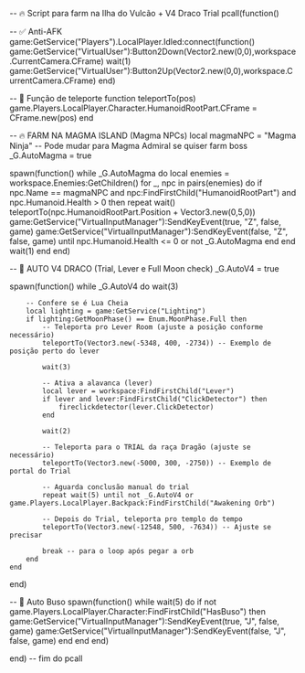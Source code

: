 -- 🔥 Script para farm na Ilha do Vulcão + V4 Draco Trial
pcall(function()

-- ✅ Anti-AFK
game:GetService("Players").LocalPlayer.Idled:connect(function()
    game:GetService("VirtualUser"):Button2Down(Vector2.new(0,0),workspace.CurrentCamera.CFrame)
    wait(1)
    game:GetService("VirtualUser"):Button2Up(Vector2.new(0,0),workspace.CurrentCamera.CFrame)
end)

-- 📌 Função de teleporte
function teleportTo(pos)
    game.Players.LocalPlayer.Character.HumanoidRootPart.CFrame = CFrame.new(pos)
end

-- 🔥 FARM NA MAGMA ISLAND (Magma NPCs)
local magmaNPC = "Magma Ninja" -- Pode mudar para Magma Admiral se quiser farm boss
_G.AutoMagma = true

spawn(function()
    while _G.AutoMagma do
        local enemies = workspace.Enemies:GetChildren()
        for _, npc in pairs(enemies) do
            if npc.Name == magmaNPC and npc:FindFirstChild("HumanoidRootPart") and npc.Humanoid.Health > 0 then
                repeat
                    wait()
                    teleportTo(npc.HumanoidRootPart.Position + Vector3.new(0,5,0))
                    game:GetService("VirtualInputManager"):SendKeyEvent(true, "Z", false, game)
                    game:GetService("VirtualInputManager"):SendKeyEvent(false, "Z", false, game)
                until npc.Humanoid.Health <= 0 or not _G.AutoMagma
            end
        end
        wait(1)
    end
end)

-- 🐉 AUTO V4 DRACO (Trial, Lever e Full Moon check)
_G.AutoV4 = true

spawn(function()
    while _G.AutoV4 do
        wait(3)

        -- Confere se é Lua Cheia
        local lighting = game:GetService("Lighting")
        if lighting:GetMoonPhase() == Enum.MoonPhase.Full then
            -- Teleporta pro Lever Room (ajuste a posição conforme necessário)
            teleportTo(Vector3.new(-5348, 400, -2734)) -- Exemplo de posição perto do lever

            wait(3)

            -- Ativa a alavanca (lever)
            local lever = workspace:FindFirstChild("Lever")
            if lever and lever:FindFirstChild("ClickDetector") then
                fireclickdetector(lever.ClickDetector)
            end

            wait(2)

            -- Teleporta para o TRIAL da raça Dragão (ajuste se necessário)
            teleportTo(Vector3.new(-5000, 300, -2750)) -- Exemplo de portal do Trial

            -- Aguarda conclusão manual do trial
            repeat wait(5) until not _G.AutoV4 or game.Players.LocalPlayer.Backpack:FindFirstChild("Awakening Orb")

            -- Depois do Trial, teleporta pro templo do tempo
            teleportTo(Vector3.new(-12548, 500, -7634)) -- Ajuste se precisar

            break -- para o loop após pegar a orb
        end
    end
end)

-- 🥋 Auto Buso
spawn(function()
    while wait(5) do
        if not game.Players.LocalPlayer.Character:FindFirstChild("HasBuso") then
            game:GetService("VirtualInputManager"):SendKeyEvent(true, "J", false, game)
            game:GetService("VirtualInputManager"):SendKeyEvent(false, "J", false, game)
        end
    end
end)

end) -- fim do pcall
